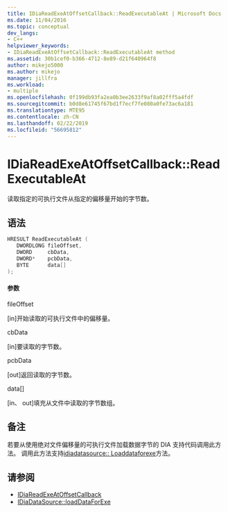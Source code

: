 ```yaml
---
title: IDiaReadExeAtOffsetCallback::ReadExecutableAt | Microsoft Docs
ms.date: 11/04/2016
ms.topic: conceptual
dev_langs:
- C++
helpviewer_keywords:
- IDiaReadExeAtOffsetCallback::ReadExecutableAt method
ms.assetid: 30b1cef0-b366-4712-8e89-d21f640964f8
author: mikejo5000
ms.author: mikejo
manager: jillfra
ms.workload:
- multiple
ms.openlocfilehash: 0f199db93fa2ea0b3ee2633f9af8a02fff5a4fdf
ms.sourcegitcommit: b0d8e61745f67bd1f7ecf7fe080a0fe73ac6a181
ms.translationtype: MTE95
ms.contentlocale: zh-CN
ms.lasthandoff: 02/22/2019
ms.locfileid: "56695812"
---
```

# <a name="idiareadexeatoffsetcallbackreadexecutableat"></a>IDiaReadExeAtOffsetCallback::ReadExecutableAt
读取指定的可执行文件从指定的偏移量开始的字节数。

## <a name="syntax"></a>语法

```C++
HRESULT ReadExecutableAt ( 
   DWORDLONG fileOffset,
   DWORD     cbData,
   DWORD*    pcbData,
   BYTE      data[]
);
```

#### <a name="parameters"></a>参数
 fileOffset

[in]开始读取的可执行文件中的偏移量。

 cbData

[in]要读取的字节数。

 pcbData

[out]返回读取的字节数。

 data[]

[in、 out]填充从文件中读取的字节数组。

## <a name="remarks"></a>备注
 若要从使用绝对文件偏移量的可执行文件加载数据字节的 DIA 支持代码调用此方法。 调用此方法支持[idiadatasource:: Loaddataforexe](../../debugger/debug-interface-access/idiadatasource-loaddataforexe.md)方法。

## <a name="see-also"></a>请参阅
- [IDiaReadExeAtOffsetCallback](../../debugger/debug-interface-access/idiareadexeatoffsetcallback.md)
- [IDiaDataSource::loadDataForExe](../../debugger/debug-interface-access/idiadatasource-loaddataforexe.md)
